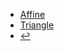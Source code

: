 * [Affine](docs/video-coding/h266/inter-prediction/affine.md)
* [Triangle](docs/video-coding/h266/inter-prediction/triangle.md)
* [:leftwards_arrow_with_hook:](docs/video-coding/h266/)

